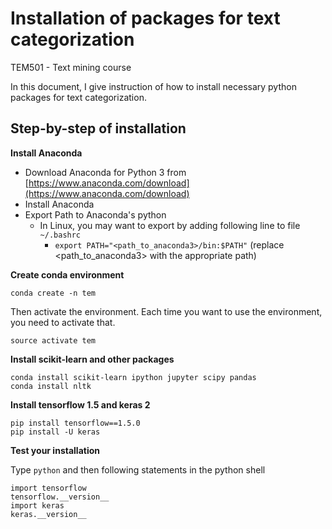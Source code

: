 # Installation of packages for text categorization

TEM501 - Text mining course

In this document, I give instruction of how to install
necessary python packages for text categorization.

## Step-by-step of installation

**Install Anaconda**

- Download Anaconda for Python 3 from [https://www.anaconda.com/download](https://www.anaconda.com/download)
- Install Anaconda
- Export Path to Anaconda's python
    + In Linux, you may want to export by adding following line to file `~/.bashrc`
        * `export PATH="<path_to_anaconda3>/bin:$PATH"` (replace <path_to_anaconda3> with the appropriate path)

**Create conda environment**

```
conda create -n tem
```

Then activate the environment. Each time you want to use
the environment, you need to activate that.

```
source activate tem
```

**Install scikit-learn and other packages**

```
conda install scikit-learn ipython jupyter scipy pandas
conda install nltk
```

**Install tensorflow 1.5 and keras 2**

```
pip install tensorflow==1.5.0
pip install -U keras
```

**Test your installation**

Type `python` and then following statements in the
python shell

```
import tensorflow
tensorflow.__version__
import keras
keras.__version__
```


